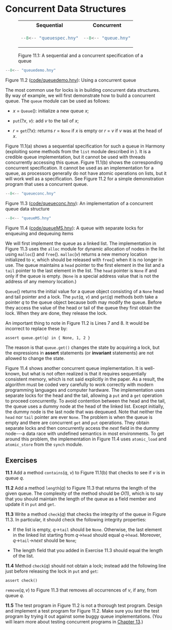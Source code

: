 
# Concurrent Data Structures 

<figure>
<table style="width: 100%;">
    <tr>
        <th>Sequential</th>
        <th>Concurrent</th>
    </tr>
<tr>
<td>

```python title="queuespec.hny"
--8<-- "queuespec.hny"
```

</td>
<td>

```python title="queue.hny"
--8<-- "queue.hny"
```

</td>
</tr>
</table>
<figcaption>Figure 11.1: A sequential and a concurrent specification of a queue</figcaption>
</figure>

```python title="queuedemo.hny"
--8<-- "queuedemo.hny"
```

<figcaption>Figure 11.2 (<a href=https://harmony.cs.cornell.edu/code/queuedemo.hny>code/queuedemo.hny</a>): 
Using a concurrent queue </figcaption>

The most common use for locks is in building concurrent data structures.
By way of example, we will first demonstrate how to build a concurrent
queue. The `queue` module can be used as follows:

-   *x* = `Queue`(): initialize a new queue *x*;

-   `put`(?*x*, *v*): add *v* to the tail of *x*;

-   *r* = `get`(?*x*): returns *r* = `None` if *x* is empty or *r* = *v*
    if *v* was at the head of *x*.

Figure 11.1(a) shows a sequential specification for such a queue in
Harmony (exploiting some methods from the `list` module described in ).
It is a credible queue implementation,
but it cannot be used with threads concurrently accessing this queue.
Figure 11.1(b) shows the corresponding concurrent specification. 
It cannot be used as an implementation for a queue, as processors generally
do not have atomic operations on lists, but it will work well as a
specification. See Figure 11.2 for a simple demonstration program that uses a
concurrent queue.

```python title="queueconc.hny"
--8<-- "queueconc.hny"
```

<figcaption>Figure 11.3 (<a href=https://harmony.cs.cornell.edu/code/queueconc.hny>code/queueconc.hny</a>): 
An implementation of a concurrent queue data structure
</figcaption>


```python title="queueMS.hny"
--8<-- "queueMS.hny"
```

<figcaption>Figure 11.4 (<a href=https://harmony.cs.cornell.edu/code/queueMS.hny>code/queueMS.hny</a>): 
A queue with separate locks for enqueuing and dequeuing items
</figcaption>

We will first implement the queue as a linked list. The implementation
in Figure 11.3 uses the `alloc` module for dynamic allocation of
nodes in the list using `malloc`() and `free`(). `malloc`(*v*) returns a
new memory location initialized to *v*, which should be released with
`free`() when it is no longer in use. The queue maintains a `head`
pointer to the first element in the list and a `tail` pointer to the
last element in the list. The `head` pointer is `None` if and only if
the queue is empty. (`None` is a special address value that is not the
address of any memory location.)

`Queue`() returns the initial value for a queue object consisting of a
`None` head and tail pointer and a lock. The `put`(*q*, *v*) and
`get`(*q*) methods both take a pointer *q* to the queue object because
both may modify the queue. Before they access the value of the head or
tail of the queue they first obtain the lock. When they are done, they
release the lock.

An important thing to note in Figure 11.2 is Lines 7 and 8. It
would be incorrect to replace these by:
```
assert queue.get(q) in { None, 1, 2 }
```
The reason is that `queue.get()` changes the state by acquiring a lock,
but the expressions in **assert** statements (or **invariant**
statements) are not allowed to change the state.

Figure 11.4 shows another concurrent queue implementation.
It is well-known, but what is not often realized is that it requires
sequentially consistent memory, which is not said explicitly in the
paper. As a result, the algorithm must be coded very carefully to work
correctly with modern programming languages and computer hardware. The
implementation uses separate locks for the head and the tail, allowing a
`put` and a `get` operation to proceed concurrently. To avoid contention
between the head and the tail, the queue uses a dummy node at the head
of the linked list. Except initially, the dummy node is the last node
that was dequeued. Note that neither the `head` nor `tail` pointer are
ever `None`. The problem is when the queue is empty and there are
concurrent `get` and `put` operations. They obtain separate locks and
then concurrently access the *next* field in the dummy node---a data
race with undefined semantics in most environments. To get around this
problem, the implementation in Figure 11.4 uses `atomic_load`
and `atomic_store` from the `synch` module.

## Exercises 


**11.1** Add a method `contains`(*q*, *v*) to Figure 11.1(b) that checks to see if *v* is
in queue *q*.

**11.2** Add a method `length`(*q*) to Figure 11.3 that returns the length
of the given queue. The complexity of the method should be $O(1)$, which
is to say that you should maintain the length of the queue as a field
member and update it in `put` and `get`.

**11.3** Write a method `check`(*q*) that checks the integrity of the queue in
Figure 11.3. In particular, it should check the following
integrity properties:

-   If the list is empty, *q*->`tail` should be `None`.
    Otherwise, the last element in the linked list starting from
    *q*->`head` should equal *q*->`head`.
    Moreover, *q*->`tail`->*next* should be
    `None`;

-   The length field that you added in Exercise 11.3 should equal the length of the
    list.

**11.4** Method `check`(*q*) should not obtain a lock; instead add the following
line just before releasing the lock in `put` and `get`:
```
assert check()
```
$\mathtt{remove}(q, v)$ to Figure 11.3 that removes all
occurrences of *v*, if any, from queue *q*.

**11.5** The test program in Figure 11.2 is not a thorough test program.
Design and implement a test program for Figure 11.2. Make sure you
*test* the test program by trying it out against some buggy queue
implementations. (You will learn more about testing concurrent programs
in [Chapter 13](testing.md).)

